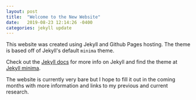 ```yaml
---
layout: post
title:  "Welcome to the New Website"
date:   2019-08-23 12:14:26 -0400
categories: jekyll update
---
```

This website was created using Jekyll and Github Pages hosting. The theme is based off of Jekyll's default `minima` theme.

Check out the [Jekyll docs][jekyll-docs] for more info on Jekyll and find the theme at [Jekyll minima][jekyll-minima].

The website is currently very bare but I hope to fill it out in the coming months with more information and links to my previous and current research.

[jekyll-minima]: https://github.com/jekyll/minima
[jekyll-docs]: https://jekyllrb.com/docs/home
